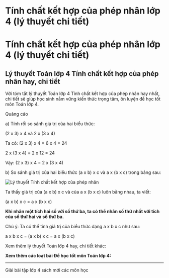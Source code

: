 # Tính chất kết hợp của phép nhân lớp 4 (lý thuyết chi tiết)

# Tính chất kết hợp của phép nhân lớp 4 (lý thuyết chi tiết)

## Lý thuyết Toán lớp 4 Tính chất kết hợp của phép nhân hay, chi tiết

Với tóm tắt lý thuyết Toán lớp 4 Tính chất kết hợp của phép nhân hay nhất, chi tiết sẽ giúp học sinh nắm vững kiến thức trọng tâm, ôn luyện để học tốt môn Toán lớp 4.

Quảng cáo

a) Tính rồi so sánh giá trị của hai biểu thức:

(2 x 3) x 4 và 2 x (3 x 4)

Ta có: (2 x 3) x 4 = 6 x 4 = 24

2 x (3 x 4) = 2 x 12 = 24

Vậy: (2 x 3) x 4 = 2 x (3 x 4)

b) So sánh giá trị của hai biểu thức (a x b) x c và a x (b x c) trong bảng sau:

![Lý thuyết Tính chất kết hợp của phép nhân](https://vietjack.com/giai-toan-lop-4/images/ly-thuyet-tinh-chat-ket-hop-cua-phep-nhan-93348.png)

Ta thấy giá trị của (a x b) x c và của a x (b x c) luôn bằng nhau, ta viết:

(a x b) x c = a x (b x c)

**Khi nhân một tích hai số với số thứ ba, ta có thể nhân số thứ nhất với tích của số thứ hai và số thứ ba.**

Chú ý: Ta có thể tính giá trị của biểu thức dạng a x b x c như sau:

a x b x c = (a x b) x c = a x (b x c)

Xem thêm lý thuyết Toán lớp 4 hay, chi tiết khác:

**Xem thêm các loạt bài Để học tốt môn Toán lớp 4:**

* * *

Giải bài tập lớp 4 sách mới các môn học
